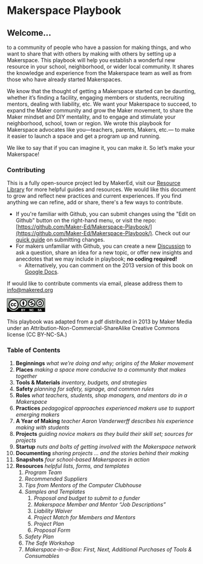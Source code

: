 # Makerspace Playbook

## Welcome...

to a community of people who have a passion for making things, and who want to share that with others by making with others by setting up a Makerspace. This playbook will help you establish a wonderful new resource in your school, neighborhood, or wider local community. It shares the knowledge and experience from the Makerspace team as well as from those who have already started Makerspaces.

We know that the thought of getting a Makerspace started can be daunting, whether it’s finding a facility, engaging members or students, recruiting mentors, dealing with liability, etc. We want your Makerspace to succeed, to expand the Maker community and grow the Maker movement, to share the Maker mindset and DIY mentality, and to engage and stimulate your neighborhood, school, town or region. We wrote this playbook for Makerspace advocates like you—teachers, parents, Makers, etc.— to make it easier to launch a space and get a program up and running.

We like to say that if you can imagine it, you can make it. So let’s make your Makerspace!

### Contributing

This is a fully open-source project led by MakerEd, visit our [Resource Library](https://makered.org/resources/) for more helpful guides and resources. We would like this document to grow and reflect new practices and current experiences. If you find anything we can refine, add or share, there's a few ways to contribute.

* If you're familiar with Github, you can submit changes using the "Edit on Github" button on the right-hand menu, or visit the repo: [https://github.com/Maker-Ed/Makerspace-Playbook/](https://github.com/Maker-Ed/Makerspace-Playbook/). Check out our [quick guide](https://github.com/Maker-Ed/github-tutorial-for-makers/) on submitting changes.
* For makers unfamiliar with Github, you can create a new [Discussion](https://github.com/Maker-Ed/Makerspace-Playbook/discussions) to ask a question, share an idea for a new topic, or offer new insights and anecdotes that we may include in playbook; **no coding required!**
  * Alternatively, you can comment on the 2013 version of this book on [Google Docs](https://docs.google.com/document/d/1Hr37yT28gaTIbvt3pOBCDdIb5P8rxD7u/edit).

If would like to contribute comments via email, please address them to [info@makered.org](mailto:info@makered.org)

<div align="left">

<img src=".gitbook/assets/2 (1).png" alt="" width="101">

</div>

This playbook was adapted from a pdf distributed in 2013 by Maker Media under an Attribution-Non-Commercial-ShareAlike Creative Commons license (CC BY-NC-SA.)

### Table of Contents

1. **Beginnings** _what we’re doing and why; origins of the Maker movement_
2. **Places** _making a space more conducive to a community that makes together_
3. **Tools & Materials** _inventory, budgets, and strategies_
4. **Safety** _planning for safety, signage, and common rules_
5. **Roles** _what teachers, students, shop managers, and mentors do in a Makerspace_
6. **Practices** _pedagogical approaches experienced makers use to support emerging makers_
7. **A Year of Making** _teacher Aaron Vanderwerff describes his experience making with students_
8. **Projects** _guiding novice makers as they build their skill set; sources for projects_
9. **Startup** _nuts and bolts of getting involved with the Makerspace network_
10. **Documenting** _sharing projects … and the stories behind their making_
11. **Snapshots** _four school-based Makerspaces in action_
12. **Resources** _helpful lists, forms, and templates_
    1. _Program Team_
    2. _Recommended Suppliers_
    3. _Tips from Mentors of the Computer Clubhouse_
    4. _Samples and Templates_
       1. _Proposal and budget to submit to a funder_
       2. _Makerspace Member and Mentor “Job Descriptions”_
       3. _Liability Waiver_
       4. _Project Match for Members and Mentors_
       5. _Project Plan_
       6. _Proposal Form_
    5. _Safety Plan_
    6. _The Safe Workshop_
    7. _Makerspace-in-a-Box: First, Next, Additional Purchases of Tools & Consumables_
